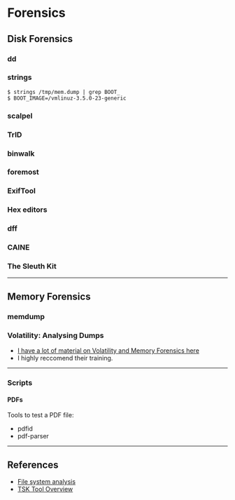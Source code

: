 # Forensics

## Disk Forensics

### dd

### strings

```shell
$ strings /tmp/mem.dump | grep BOOT_
$ BOOT_IMAGE=/vmlinuz-3.5.0-23-generic
```

### scalpel

### TrID

### binwalk

### foremost

### ExifTool

### Hex editors

### dff

### CAINE

### The Sleuth Kit


----------

## Memory Forensics

### memdump



### Volatility: Analysing Dumps

* [I have a lot of material on Volatility and Memory Forensics here](volatility.md)
* I highly reccomend their training.

---------------
### Scripts

#### PDFs
Tools to test a PDF file:

- pdfid
- pdf-parser


-----------
## References

* [File system analysis](http://wiki.sleuthkit.org/index.php?title=FS_Analysis)
* [TSK Tool Overview](http://wiki.sleuthkit.org/index.php?title=Mactime)
